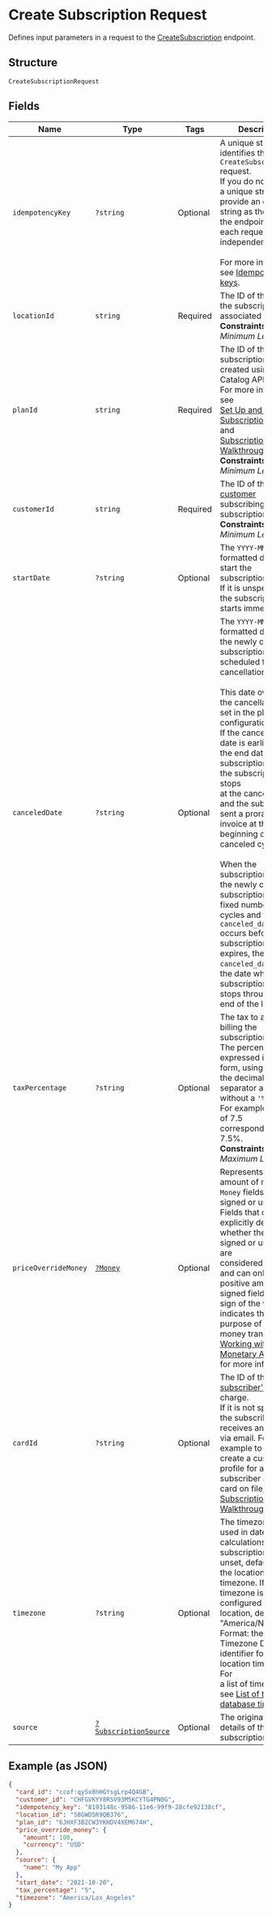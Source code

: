 
# Create Subscription Request

Defines input parameters in a request to the
[CreateSubscription](../../doc/apis/subscriptions.md#create-subscription) endpoint.

## Structure

`CreateSubscriptionRequest`

## Fields

| Name | Type | Tags | Description | Getter | Setter |
|  --- | --- | --- | --- | --- | --- |
| `idempotencyKey` | `?string` | Optional | A unique string that identifies this `CreateSubscription` request.<br>If you do not provide a unique string (or provide an empty string as the value),<br>the endpoint treats each request as independent.<br><br>For more information, see [Idempotency keys](https://developer.squareup.com/docs/working-with-apis/idempotency). | getIdempotencyKey(): ?string | setIdempotencyKey(?string idempotencyKey): void |
| `locationId` | `string` | Required | The ID of the location the subscription is associated with.<br>**Constraints**: *Minimum Length*: `1` | getLocationId(): string | setLocationId(string locationId): void |
| `planId` | `string` | Required | The ID of the subscription plan created using the Catalog API.<br>For more information, see<br>[Set Up and Manage a Subscription Plan](https://developer.squareup.com/docs/subscriptions-api/setup-plan) and<br>[Subscriptions Walkthrough](https://developer.squareup.com/docs/subscriptions-api/walkthrough).<br>**Constraints**: *Minimum Length*: `1` | getPlanId(): string | setPlanId(string planId): void |
| `customerId` | `string` | Required | The ID of the [customer](../../doc/models/customer.md) subscribing to the subscription plan.<br>**Constraints**: *Minimum Length*: `1` | getCustomerId(): string | setCustomerId(string customerId): void |
| `startDate` | `?string` | Optional | The `YYYY-MM-DD`-formatted date to start the subscription.<br>If it is unspecified, the subscription starts immediately. | getStartDate(): ?string | setStartDate(?string startDate): void |
| `canceledDate` | `?string` | Optional | The `YYYY-MM-DD`-formatted date when the newly created subscription is scheduled for cancellation.<br><br>This date overrides the cancellation date set in the plan configuration.<br>If the cancellation date is earlier than the end date of a subscription cycle, the subscription stops<br>at the canceled date and the subscriber is sent a prorated invoice at the beginning of the canceled cycle.<br><br>When the subscription plan of the newly created subscription has a fixed number of cycles and the `canceled_date`<br>occurs before the subscription plan expires, the specified `canceled_date` sets the date when the subscription<br>stops through the end of the last cycle. | getCanceledDate(): ?string | setCanceledDate(?string canceledDate): void |
| `taxPercentage` | `?string` | Optional | The tax to add when billing the subscription.<br>The percentage is expressed in decimal form, using a `'.'` as the decimal<br>separator and without a `'%'` sign. For example, a value of 7.5<br>corresponds to 7.5%.<br>**Constraints**: *Maximum Length*: `10` | getTaxPercentage(): ?string | setTaxPercentage(?string taxPercentage): void |
| `priceOverrideMoney` | [`?Money`](../../doc/models/money.md) | Optional | Represents an amount of money. `Money` fields can be signed or unsigned.<br>Fields that do not explicitly define whether they are signed or unsigned are<br>considered unsigned and can only hold positive amounts. For signed fields, the<br>sign of the value indicates the purpose of the money transfer. See<br>[Working with Monetary Amounts](https://developer.squareup.com/docs/build-basics/working-with-monetary-amounts)<br>for more information. | getPriceOverrideMoney(): ?Money | setPriceOverrideMoney(?Money priceOverrideMoney): void |
| `cardId` | `?string` | Optional | The ID of the [subscriber's](../../doc/models/customer.md) [card](../../doc/models/card.md) to charge.<br>If it is not specified, the subscriber receives an invoice via email. For an example to<br>create a customer profile for a subscriber and add a card on file, see [Subscriptions Walkthrough](https://developer.squareup.com/docs/subscriptions-api/walkthrough). | getCardId(): ?string | setCardId(?string cardId): void |
| `timezone` | `?string` | Optional | The timezone that is used in date calculations for the subscription. If unset, defaults to<br>the location timezone. If a timezone is not configured for the location, defaults to "America/New_York".<br>Format: the IANA Timezone Database identifier for the location timezone. For<br>a list of time zones, see [List of tz database time zones](https://en.wikipedia.org/wiki/List_of_tz_database_time_zones). | getTimezone(): ?string | setTimezone(?string timezone): void |
| `source` | [`?SubscriptionSource`](../../doc/models/subscription-source.md) | Optional | The origination details of the subscription. | getSource(): ?SubscriptionSource | setSource(?SubscriptionSource source): void |

## Example (as JSON)

```json
{
  "card_id": "ccof:qy5x8hHGYsgLrp4Q4GB",
  "customer_id": "CHFGVKYY8RSV93M5KCYTG4PN0G",
  "idempotency_key": "8193148c-9586-11e6-99f9-28cfe92138cf",
  "location_id": "S8GWD5R9QB376",
  "plan_id": "6JHXF3B2CW3YKHDV4XEM674H",
  "price_override_money": {
    "amount": 100,
    "currency": "USD"
  },
  "source": {
    "name": "My App"
  },
  "start_date": "2021-10-20",
  "tax_percentage": "5",
  "timezone": "America/Los_Angeles"
}
```

